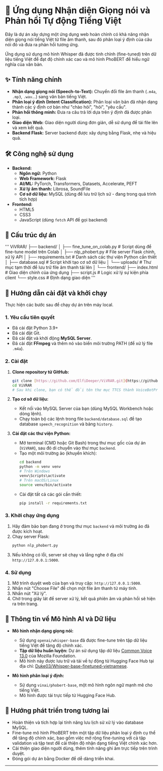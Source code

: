 # 🎯 Ứng dụng Nhận diện Giọng nói và Phản hồi Tự động Tiếng Việt

Đây là dự án xây dựng một ứng dụng web hoàn chỉnh có khả năng nhận diện giọng nói tiếng Việt từ file âm thanh, sau đó phân loại ý định của câu nói đó và đưa ra phản hồi tương ứng.

Ứng dụng sử dụng mô hình Whisper đã được tinh chỉnh (fine-tuned) trên dữ liệu tiếng Việt để đạt độ chính xác cao và mô hình PhoBERT để hiểu ngữ nghĩa của văn bản.

## ✨ Tính năng chính

 * **Nhận dạng giọng nói (Speech-to-Text):** Chuyển đổi file âm thanh (`.m4a`, `.mp3`, `.wav`...) sang văn bản tiếng Việt.
 * **Phân loại ý định (Intent Classification):** Phân loại văn bản đã nhận dạng thành các ý định cơ bản như "chào hỏi", "hỏi", "yêu cầu".
 * **Phản hồi thông minh:** Đưa ra câu trả lời dựa trên ý định đã được phân loại.
 * **Giao diện Web:** Giao diện người dùng đơn giản, dễ sử dụng để tải file lên và xem kết quả.
 * **Backend Flask:** Server backend được xây dựng bằng Flask, nhẹ và hiệu quả.

## 🛠️ Công nghệ sử dụng

 * **Backend:**
      * **Ngôn ngữ:** Python
      * **Web Framework:** Flask
      * **AI/ML:** PyTorch, Transformers, Datasets, Accelerate, PEFT
      * **Xử lý âm thanh:** Librosa, SoundFile
      * **Cơ sở dữ liệu:** MySQL (dùng để lưu trữ lịch sử - đang trong quá trình tích hợp)
 * **Frontend:**
      * HTML5
      * CSS3
      * JavaScript (dùng `fetch` API để gọi backend)

## 📁 Cấu trúc dự án


'''
ViVRAR/
├── backend/
│   ├── fine_tune_on_colab.py   # Script dùng để fine-tune model trên Colab
│   ├── nlp_phobert.py          # File server Flask chính, xử lý API
│   ├── requirements.txt        # Danh sách các thư viện Python cần thiết
│   ├── database.sql            # Script khởi tạo cơ sở dữ liệu
│   └── uploads/                # Thư mục tạm thời để lưu trữ file âm thanh tải lên
│
└── frontend/
├── index.html              # Giao diện chính của ứng dụng
├── script.js               # Logic xử lý sự kiện phía client
└── style.css               # Định dạng giao diện
'''

## 🚀 Hướng dẫn cài đặt và khởi chạy

Thực hiện các bước sau để chạy dự án trên máy local.

### 1. Yêu cầu tiên quyết

 * Đã cài đặt Python 3.9+
 * Đã cài đặt Git.
 * Đã cài đặt và khởi động **MySQL Server**.
 * Đã cài đặt **FFmpeg** và thêm nó vào biến môi trường PATH (để xử lý file `.m4a`).

### 2. Cài đặt

1.  **Clone repository từ GitHub:**

    ```bash
    git clone [https://github.com/ElfiDeeper/ViVRAR.git](https://github.com/ElfiDeeper/ViVRAR.git)
    cd ViVRAR
    # Sau khi clone, bạn có thể đổi tên thư mục TTCS thành VoiceBotProject hoặc tương tự nếu muốn.
    ```

2.  **Tạo cơ sở dữ liệu:**

      * Kết nối vào MySQL Server của bạn (dùng MySQL Workbench hoặc dòng lệnh).
      * Chạy toàn bộ các lệnh trong file `backend/database.sql` để tạo database `speech_recognition` và bảng `history`.

3.  **Cài đặt các thư viện Python:**

      * Mở terminal (CMD hoặc Git Bash) trong thư mục gốc của dự án (`ViVRAR`), sau đó di chuyển vào thư mục `backend`.
      * Tạo một môi trường ảo (khuyến khích):
        ```bash
        cd backend
        python -m venv venv
        # Trên Windows
        venv\Scripts\activate
        # Trên macOS/Linux
        source venv/bin/activate
        ```
      * Cài đặt tất cả các gói cần thiết:
        ```bash
        pip install -r requirements.txt
        ```

### 3. Khởi chạy ứng dụng

1.  Hãy đảm bảo bạn đang ở trong thư mục `backend` và môi trường ảo đã được kích hoạt.
2.  Chạy server Flask:
    ```bash
    python nlp_phobert.py
    ```
3.  Nếu không có lỗi, server sẽ chạy và lắng nghe ở địa chỉ `http://127.0.0.1:5000`.

### 4. Sử dụng

1.  Mở trình duyệt web của bạn và truy cập: `http://127.0.0.1:5000`.
2.  Nhấn nút "Choose File" để chọn một file âm thanh từ máy tính.
3.  Nhấn nút "Xử lý".
4.  Chờ trong giây lát để server xử lý, kết quả phiên âm và phản hồi sẽ hiện ra trên trang.

## 🧠 Thông tin về Mô hình AI và Dữ liệu

 * **Mô hình nhận dạng giọng nói:**

      * Sử dụng `openai/whisper-base` đã được fine-tune trên tập dữ liệu tiếng Việt để tăng độ chính xác.
      * **Tập dữ liệu huấn luyện:** Dự án sử dụng tập dữ liệu [Common Voice 13.0](https://huggingface.co/datasets/mozilla-foundation/common_voice_13_0/tree/main) của Mozilla Foundation.
      * Mô hình này được lưu trữ và tải về tự động từ Hugging Face Hub tại địa chỉ: [Duke03/Whisper-base-finetuned-vietnamese](https://huggingface.co/Duke03/Whisper-base-finetuned-vietnamese/tree/main).

 * **Mô hình phân loại ý định:**

      * Sử dụng `vinai/phobert-base`, một mô hình ngôn ngữ mạnh mẽ cho tiếng Việt.
      * Mô hình được tải trực tiếp từ Hugging Face Hub.

## 🔮 Hướng phát triển trong tương lai

 * Hoàn thiện và tích hợp lại tính năng lưu lịch sử xử lý vào database MySQL.
 * Fine-tune mô hình PhoBERT trên một tập dữ liệu phân loại ý định cụ thể để tăng độ chính xác, bao gồm việc mở rộng fine-tuning với cả tập validation và tập test để cải thiện độ nhận dạng tiếng Việt chính xác hơn.
 * Cải thiện giao diện người dùng, thêm tính năng ghi âm trực tiếp trên trình duyệt.
 * Đóng gói dự án bằng Docker để dễ dàng triển khai.

-----
